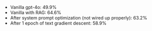 
- Vanilla gpt-4o: 49.9%
- Vanilla with RAG: 64.6%
- After system prompt optimization (not wired up properly): 63.2%
- After 1 epoch of text gradient descent: 58.9%